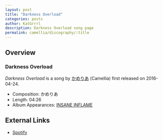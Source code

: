 ```yaml
---
layout: post
title: "Darkness Overload"
categories: posts
author: KatGrrrl
description: Darkness Overload song page
permalink: camellia/discography/:title
---
```


## Overview

### Darkness Overload

*Darkness Overload* is a song by [かめりあ](/camellia) (Camellia) first released on 2016-04-24.

* Composition: かめりあ
* Length: 04:26
* Album Appearances: [INSANE INFLAME](<{% link postsInclude/_posts/camellia/albums/INSANE-INFLAME/2023-12-18-INSANE-INFLAME.md %}>)

## External Links

* [Spotify](https://open.spotify.com/track/3Ju4Hy6cwHVp2QXSOn3Xck?si=03c2a04612c34b68)
